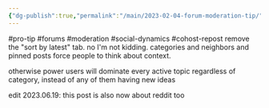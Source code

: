 ```yaml
---
{"dg-publish":true,"permalink":"/main/2023-02-04-forum-moderation-tip/","noteIcon":""}
---
```


#pro-tip #forums #moderation #social-dynamics #cohost-repost 
remove the "sort by latest" tab. no I'm not kidding. categories and neighbors and pinned posts force people to think about context.

otherwise power users will dominate every active topic regardless of category, instead of any of them having new ideas

edit 2023.06.19: this post is also now about reddit too